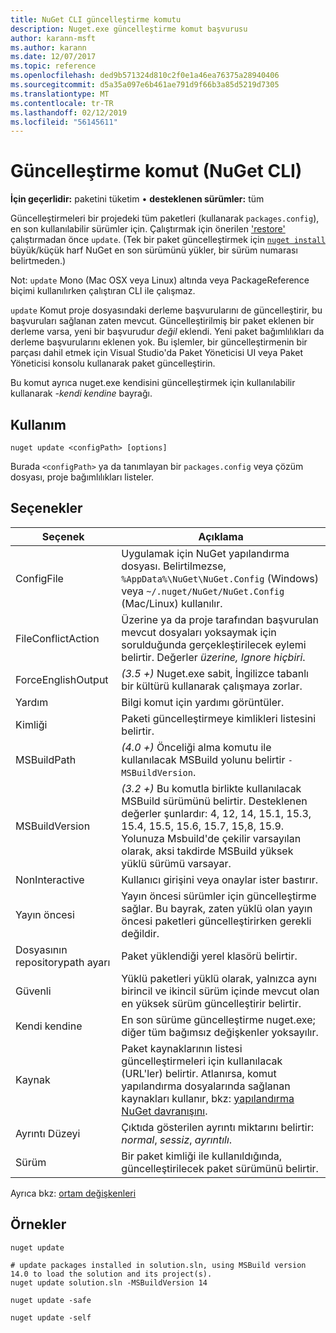 ```yaml
---
title: NuGet CLI güncelleştirme komutu
description: Nuget.exe güncelleştirme komut başvurusu
author: karann-msft
ms.author: karann
ms.date: 12/07/2017
ms.topic: reference
ms.openlocfilehash: ded9b571324d810c2f0e1a46ea76375a28940406
ms.sourcegitcommit: d5a35a097e6b461ae791d9f66b3a85d5219d7305
ms.translationtype: MT
ms.contentlocale: tr-TR
ms.lasthandoff: 02/12/2019
ms.locfileid: "56145611"
---
```

# <a name="update-command-nuget-cli"></a>Güncelleştirme komut (NuGet CLI)

**İçin geçerlidir:** paketini tüketim &bullet; **desteklenen sürümler:** tüm

Güncelleştirmeleri bir projedeki tüm paketleri (kullanarak `packages.config`), en son kullanılabilir sürümler için. Çalıştırmak için önerilen ['restore'](cli-ref-restore.md) çalıştırmadan önce `update`. (Tek bir paket güncelleştirmek için [ `nuget install` ](cli-ref-install.md) büyük/küçük harf NuGet en son sürümünü yükler, bir sürüm numarası belirtmeden.)

Not: `update` Mono (Mac OSX veya Linux) altında veya PackageReference biçimi kullanılırken çalıştıran CLI ile çalışmaz.

`update` Komut proje dosyasındaki derleme başvurularını de güncelleştirir, bu başvuruları sağlanan zaten mevcut. Güncelleştirilmiş bir paket eklenen bir derleme varsa, yeni bir başvurudur *değil* eklendi. Yeni paket bağımlılıkları da derleme başvurularını eklenen yok. Bu işlemler, bir güncelleştirmenin bir parçası dahil etmek için Visual Studio'da Paket Yöneticisi UI veya Paket Yöneticisi konsolu kullanarak paket güncelleştirin.

Bu komut ayrıca nuget.exe kendisini güncelleştirmek için kullanılabilir kullanarak *-kendi kendine* bayrağı.

## <a name="usage"></a>Kullanım

```cli
nuget update <configPath> [options]
```

Burada `<configPath>` ya da tanımlayan bir `packages.config` veya çözüm dosyası, proje bağımlılıkları listeler.

## <a name="options"></a>Seçenekler

| Seçenek | Açıklama |
| --- | --- |
| ConfigFile | Uygulamak için NuGet yapılandırma dosyası. Belirtilmezse, `%AppData%\NuGet\NuGet.Config` (Windows) veya `~/.nuget/NuGet/NuGet.Config` (Mac/Linux) kullanılır.|
| FileConflictAction | Üzerine ya da proje tarafından başvurulan mevcut dosyaları yoksaymak için sorulduğunda gerçekleştirilecek eylemi belirtir. Değerler *üzerine, Ignore hiçbiri*. |
| ForceEnglishOutput | *(3.5 +)*  Nuget.exe sabit, İngilizce tabanlı bir kültürü kullanarak çalışmaya zorlar. |
| Yardım | Bilgi komut için yardımı görüntüler. |
| Kimliği | Paketi güncelleştirmeye kimlikleri listesini belirtir. |
| MSBuildPath | *(4.0 +)*  Önceliği alma komutu ile kullanılacak MSBuild yolunu belirtir `-MSBuildVersion`. |
| MSBuildVersion | *(3.2 +)*  Bu komutla birlikte kullanılacak MSBuild sürümünü belirtir. Desteklenen değerler şunlardır: 4, 12, 14, 15.1, 15.3, 15.4, 15.5, 15.6, 15.7, 15,8, 15.9. Yolunuza Msbuild'de çekilir varsayılan olarak, aksi takdirde MSBuild yüksek yüklü sürümü varsayar. |
| NonInteractive | Kullanıcı girişini veya onaylar ister bastırır. |
| Yayın öncesi | Yayın öncesi sürümler için güncelleştirme sağlar. Bu bayrak, zaten yüklü olan yayın öncesi paketleri güncelleştirirken gerekli değildir. |
| Dosyasının repositorypath ayarı | Paket yüklendiği yerel klasörü belirtir. |
| Güvenli | Yüklü paketleri yüklü olarak, yalnızca aynı birincil ve ikincil sürüm içinde mevcut olan en yüksek sürüm güncelleştirir belirtir. |
| Kendi kendine | En son sürüme güncelleştirme nuget.exe; diğer tüm bağımsız değişkenler yoksayılır. |
| Kaynak | Paket kaynaklarının listesi güncelleştirmeleri için kullanılacak (URL'ler) belirtir. Atlanırsa, komut yapılandırma dosyalarında sağlanan kaynakları kullanır, bkz: [yapılandırma NuGet davranışını](../consume-packages/configuring-nuget-behavior.md). |
| Ayrıntı Düzeyi | Çıktıda gösterilen ayrıntı miktarını belirtir: *normal*, *sessiz*, *ayrıntılı*. |
| Sürüm | Bir paket kimliği ile kullanıldığında, güncelleştirilecek paket sürümünü belirtir. |

Ayrıca bkz: [ortam değişkenleri](cli-ref-environment-variables.md)

## <a name="examples"></a>Örnekler

```cli
nuget update

# update packages installed in solution.sln, using MSBuild version 14.0 to load the solution and its project(s).
nuget update solution.sln -MSBuildVersion 14

nuget update -safe

nuget update -self
```
